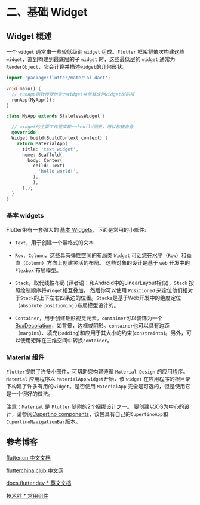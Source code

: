 # 二、基础 Widget

## Widget 概述

一个 `widget` 通常由一些较低级别 `widget` 组成。`Flutter` 框架将依次构建这些 `widget`，直到构建到最底层的子 `widget` 时，这些最低层的 `widget` 通常为`RenderObject`，它会计算并描述`widget`的几何形状。

```Dart
import 'package:flutter/material.dart';

void main() {
  // runApp函数接受给定的Widget并使其成为widget树的根
  runApp(MyApp());
}

class MyApp extends StatelessWidget {

  // widget的主要工作是实现一个build函数，用以构建自身
  @override
  Widget build(BuildContext context) {
    return MaterialApp(
      title: 'text widget',
      home: Scaffold(
        body: Center(
          child: Text(
            'hello world!',
          ),
          ),
      ),);
  }
}
```

### 基本 widgets


Flutter带有一套强大的 [基本 Widgets](https://flutterchina.club/widgets/basics/)，下面是常用的小部件:

* `Text`，用于创建一个带格式的文本

* `Row, Column`，这些具有弹性空间的布局类 `Widget` 可让您在水平（`Row`）和垂直（`Column`）方向上创建灵活的布局。 这些对象的设计是基于 `web` 开发中的 `Flexbox` 布局模型。

* `Stack`，取代线性布局 (译者语：和Android中的LinearLayout相似)，`Stack` 按照绘制顺序将`Widget`相互叠加， 然后你可以使用 `Positioned` 来定位他们相对于`Stack`的上下左右四条边的位置。`Stacks`是基于Web开发中的绝度定位（`absolute positioning` )布局模型设计的。

* `Container`，用于创建矩形视觉元素。`container`可以装饰为一个[BoxDecoration](https://api.flutter.dev/flutter/painting/BoxDecoration-class.html)，如背景，边框或阴影。`container`也可以具有边距（`margins`）、填充(`padding`)和应用于其大小的约束(`constraints`)。另外，可以使用矩阵在三维空间中转换`container`。


### Material 组件

`Flutter`提供了许多小部件，可帮助您构建遵循 `Material Design` 的应用程序。`Material` 应用程序以 `MaterialApp` `widget`开始，该 `widget` 在应用程序的根目录下构建了许多有用的`widget`。是否使用 `MaterialApp` 完全是可选的，但是使用它是一个很好的做法。

注意：`Material` 是 `Flutter` 随附的2个捆绑设计之一。 要创建以iOS为中心的设计，请参阅[Cupertino components](https://flutter.cn/docs/development/ui/widgets/cupertino)，该包具有自己的`CupertinoApp`和`CupertinoNavigationBar`版本。


## 参考博客

[flutter.cn 中文文档](https://flutter.cn/docs/development/ui/widgets-intro)

[flutterchina.club 中文网](https://flutterchina.club/widgets-intro/)

[docs.flutter.dev * 英文文档](https://docs.flutter.dev/development/ui/widgets-intro)

[技术胖 * 常用组件](http://jspang.com/detailed?id=42)